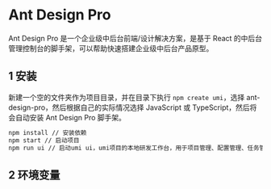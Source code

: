 # Ant Design Pro

Ant Design Pro 是一个企业级中后台前端/设计解决方案，是基于 React 的中后台管理控制台的脚手架，可以帮助快速搭建企业级中后台产品原型。 

## 1 安装

新建一个空的文件夹作为项目目录，并在目录下执行 `npm create umi`，选择 ant-design-pro，然后根据自己的实际情况选择 JavaScript 或 TypeScript，然后将会自动安装 Ant Design Pro 脚手架。 

```bash
npm install // 安装依赖
npm start // 启动项目
npm run ui // 启动umi ui，umi项目的本地研发工作台，用于项目管理、配置管理、任务管理
```

## 2 环境变量



